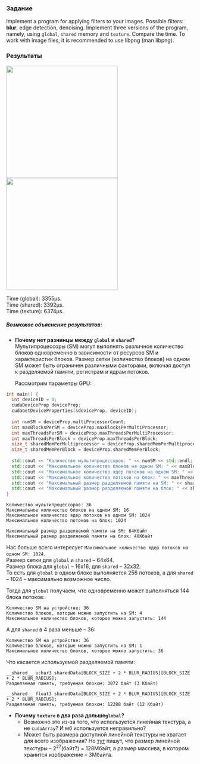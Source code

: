 ### Задание

Implement a program for applying filters to your images. Possible filters: **blur**, edge detection, denoising. Implement three versions of the program, namely, using `global`, `shared` memory and `texture`. Compare the time.
To work with image files, it is recommended to use libpng (man libpng).

### Результаты

<img src="https://github.com/dkondakova/GPU-programming/assets/44597105/1c9ff763-e8d2-485c-9076-ab1ae19fdfa5" width="300"> 
<img src="https://github.com/dkondakova/GPU-programming/assets/44597105/75a35051-3edd-4faa-9950-aa7f2bd66722" width="300">

Time (global): 3355&mu;s.  
Time (shared): 3392&mu;s.  
Time (texture): 6374&mu;s.  

##### Возможое объяснение результатов:
+ **Почему нет разнинцы между `global` и `shared`?**  
  Мультипроцессоры (SM) могут выполнять различное количество блоков одновременно в зависимости от ресурсов SM и характеристик блоков. Размер сетки (количество блоков) на одном SM может быть ограничен различными факторами, включая доступ к разделяемой памяти, регистрам и ядрам потоков.  

  Рассмотрим параметры GPU:
```c++
int main() {
  int deviceID = 0;
  cudaDeviceProp deviceProp;
  cudaGetDeviceProperties(&deviceProp, deviceID);
  
  int numSM = deviceProp.multiProcessorCount;
  int maxBlocksPerSM = deviceProp.maxBlocksPerMultiProcessor;
  int maxThreadsPerSM = deviceProp.maxThreadsPerMultiProcessor;
  int maxThreadsPerBlock = deviceProp.maxThreadsPerBlock;
  size_t sharedMemPerMultiprocessor = deviceProp.sharedMemPerMultiprocessor;
  size_t sharedMemPerBlock = deviceProp.sharedMemPerBlock;
  
  std::cout << "Количество мультипроцессоров: " << numSM << std::endl;
  std::cout << "Максимальное количество блоков на одном SM: " << maxBlocksPerSM <<std::endl;
  std::cout << "Максимальное количество ядер потоков на одном SM: " << maxThreadsPerSM <<std::endl;
  std::cout << "Максимальное количество потоков на блок: " << maxThreadsPerBlock << std::endl;
  std::cout << "Максимальный размер разделяемой памяти на SM: " << sharedMemPerMultiprocessor / 1024 << "Кбайт" << std::endl;
  std::cout << "Максимальный размер разделяемой памяти на блок: " << sharedMemPerBlock / 1024 << "Кбайт" << std::endl;
}
```

```
Количество мультипроцессоров: 36
Максимальное количество блоков на одном SM: 16
Максимальное количество ядер потоков на одном SM: 1024
Максимальное количество потоков на блок: 1024

Максимальный размер разделяемой памяти на SM: 64Кбайт
Максимальный размер разделяемой памяти на блок: 48Кбайт
```

  Нас больше всего интересует `Максимальное количество ядер потоков на одном SM: 1024`.  
  Размер сетки для `global` и `shared` – 64х64.  
  Размер блока для `global` – 16х16, для `shared` – 32х32.  
  То есть для `global` в одном блоке выполняется 256 потоков, а для `shared` – 1024 – максимально возможное число.  

  Тогда для `global` получаем, что одновременно может выполняться 144 блока потоков:
```
Количество SM на устройстве: 36
Количество блоков, которые можно запустить на SM: 4
Максимальное количество блоков, которое можно запустить: 144
```

  А для `shared` в 4 раза меньше – 36:
```
Количество SM на устройстве: 36
Количество блоков, которые можно запустить на SM: 1
Максимальное количество блоков, которое можно запустить: 36
```

  Что касается используемой разделяемой памяти:
```
__shared__ uchar3 sharedData[BLOCK_SIZE + 2 * BLUR_RADIUS][BLOCK_SIZE + 2 * BLUR_RADIUS];
Разделяемая память, требуемая блоком: 3072 байт (3 Кбайт)

__shared__ float3 sharedData[BLOCK_SIZE + 2 * BLUR_RADIUS][BLOCK_SIZE + 2 * BLUR_RADIUS];
Разделяемая память, требуемая блоком: 12288 байт (12 Кбайт)
```
  + **Почему `texture` в два раза дольше`global`?**
      + Возможно это из-за того, что используется линейная текстура, а не `cudaArray`? И мб используется неправильно?
      + Может быть размера доступной линейной текстуры не хватает для всего изображения? Но [тут](https://en.wikipedia.org/wiki/CUDA#:~:text=Maximum%20width%20for%201D%20texture%20reference%20bound%20to%20linear%0Amemory) пишут, что размер линейной текстуры – $2^{27}$(байт?) = 128Мбайт, а размер массива, в котором хранится изображение – 3Мбайта.
